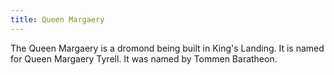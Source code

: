 ```yaml
---
title: Queen Margaery
---
```


The Queen Margaery is a dromond being built in King's Landing. It is named for Queen Margaery Tyrell. It was named by Tommen Baratheon.


